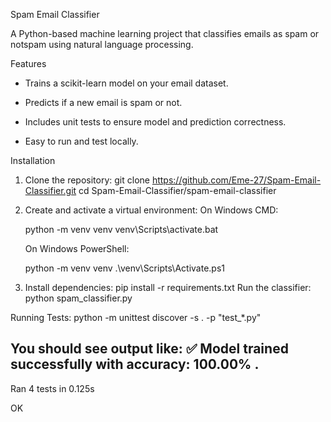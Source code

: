 
Spam Email Classifier

A Python-based machine learning project that classifies emails as spam or notspam using natural language processing.

Features

* Trains a scikit-learn model on your email dataset.

* Predicts if a new email is spam or not.

* Includes unit tests to ensure model and prediction correctness.

* Easy to run and test locally.
  
Installation

1. Clone the repository:
    git clone https://github.com/Eme-27/Spam-Email-Classifier.git
    cd Spam-Email-Classifier/spam-email-classifier
2. Create and activate a virtual environment:
   On Windows CMD:
   
   python -m venv venv
   venv\Scripts\activate.bat
   
   On Windows PowerShell:
   
    python -m venv venv
   .\venv\Scripts\Activate.ps1
3. Install dependencies:
   pip install -r requirements.txt
Run the classifier:
python spam_classifier.py

Running Tests:
python -m unittest discover -s . -p "test_*.py"

You should see output like:
✅ Model trained successfully with accuracy: 100.00%
.
----------------------------------------------------------------------
Ran 4 tests in 0.125s

OK


  

